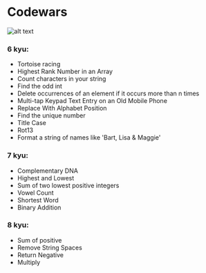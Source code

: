 # Codewars  
![alt text](https://www.codewars.com/users/Lizette95/badges/large)

### 6 kyu:
* Tortoise racing  
* Highest Rank Number in an Array  
* Count characters in your string  
* Find the odd int  
* Delete occurrences of an element if it occurs more than n times  
* Multi-tap Keypad Text Entry on an Old Mobile Phone  
* Replace With Alphabet Position  
* Find the unique number  
* Title Case  
* Rot13  
* Format a string of names like 'Bart, Lisa & Maggie'  

### 7 kyu:
* Complementary DNA  
* Highest and Lowest  
* Sum of two lowest positive integers  
* Vowel Count  
* Shortest Word  
* Binary Addition  

### 8 kyu:
* Sum of positive  
* Remove String Spaces  
* Return Negative  
* Multiply  
